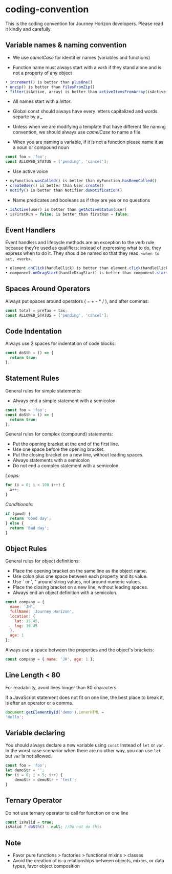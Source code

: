 # coding-convention
This is the coding convention for Journey Horizon developers. Please read it kindly and carefully.


## Variable names & naming convention

- We use *camelCase* for identifier names (variables and functions)

- Function name must always start with a *verb* if they stand alone and is not a property of any object

```js
• increment() is better than plusOne()
• unzip() is better than filesFromZip()
• filter(isActive, array) is better than activeItemsFromArray(isActive, array)
```

- All names start with a *letter*.

- Global const should always have every letters capitalized and words separte by a *_*

- Unless when we are modifying a template that have different file naming convention, we should always use *camelCase* to name a file

- When you are naming a variable, if it is not a function please name it as a noun or compound noun

```js
const foo = 'foo';
const ALLOWED_STATUS = ['pending', 'cancel'];
```

- Use active voice

```js
• myFunction.wasCalled() is better than myFunction.hasBeenCalled() 
• createUser() is better than User.create()
• notify() is better than Notifier.doNotification()
```

- Name predicates and booleans as if they are yes or no questions

```js
• isActive(user) is better than getActiveStatus(user)
• isFirstRun = false; is better than firstRun = false;
```

## Event Handlers

Event handlers and lifecycle methods are an exception to the verb rule because they’re used as qualifiers; instead of expressing what to do, they express when to do it. They should be named so that they read, `<when to act, <verb>`.

```js
• element.onClick(handleClick) is better than element.click(handleClick)
• component.onDragStart(handleDragStart) is better than component.startDrag(handleDragStart
```

## Spaces Around Operators

Always put spaces around operators ( = + - * / ), and after commas:

```js
const total = preTax + tax;
const ALLOWED_STATUS = ['pending', 'cancel'];
```
## Code Indentation

Always use 2 spaces for indentation of code blocks:

```js
const doSth = () => {
  return true;
};
```
## Statement Rules

General rules for simple statements:

- Always end a simple statement with a semicolon

```js
const foo = 'foo';
const doSth = () => {
  return true;
};
```

General rules for complex (compound) statements:

- Put the opening bracket at the end of the first line.
- Use one space before the opening bracket.
- Put the closing bracket on a new line, without leading spaces.
- Always statements with a semicolon
- Do not end a complex statement with a semicolon.

*Loops:*
```js
for (i = 0; i < 100 i++) {
  x++;
}
```
*Conditionals:*
```js
if (good) {
  return 'Good day';
} else {
  return 'Bad day';
}
```
## Object Rules

General rules for object definitions:

- Place the opening bracket on the same line as the object name.
- Use colon plus one space between each property and its value.
- Use \` or ', " around string values, not around numeric values.
- Place the closing bracket on a new line, without leading spaces.
- Always end an object definition with a semicolon.

```js
const company = {
  name: 'JH',
  fullName: 'Journey Horizon',
  location: {
    lat: 15.45,
    lng: 16.45
  },
  age: 1
};
```

Always use a space between the properties and the object's brackets:

```js
const company = { name: 'JH', age: 1 };
```

## Line Length < 80

For readability, avoid lines longer than 80 characters.

If a JavaScript statement does not fit on one line, the best place to break it, is after an operator or a comma.

```js
document.getElementById('demo').innerHTML =
'Hello';
```

## Variable declaring

You should always declare a new variable using `const` instead of `let` or `var`. In the worst case scenarior when there are no other way, you can use `let` but `var` is not allowed.

```js
const foo = 'foo';
let demoStr = '';
for (i = 0; i < 5; i++) {
    demoStr = demoStr + 'test';
}
```

## Ternary Operator

Do not use ternary operator to call for function on one line

```js
const isValid = true;
isValid ? doSth() : null; //Do not do this
```

## Note

- Favor pure functions > factories > functional mixins > classes
- Avoid the creation of is-a relationships between objects, mixins, or data types, favor object composition
